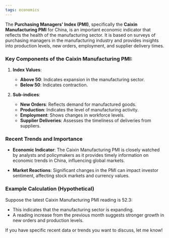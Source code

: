 ```yaml
---
tags: economics
---
```



The **Purchasing Managers' Index (PMI)**, specifically the **Caixin Manufacturing PMI** for China, is an important economic indicator that reflects the health of the manufacturing sector. It is based on surveys of purchasing managers in the manufacturing industry and provides insights into production levels, new orders, employment, and supplier delivery times.

### Key Components of the Caixin Manufacturing PMI:

1. **Index Values**:
   - **Above 50**: Indicates expansion in the manufacturing sector.
   - **Below 50**: Indicates contraction.

2. **Sub-indices**:
   - **New Orders**: Reflects demand for manufactured goods.
   - **Production**: Indicates the level of manufacturing activity.
   - **Employment**: Shows changes in workforce levels.
   - **Supplier Deliveries**: Assesses the timeliness of deliveries from suppliers.

### Recent Trends and Importance

- **Economic Indicator**: The Caixin Manufacturing PMI is closely watched by analysts and policymakers as it provides timely information on economic trends in China, influencing global markets.

- **Market Reactions**: Significant changes in the PMI can impact investor sentiment, affecting stock markets and currency values.

### Example Calculation (Hypothetical)

Suppose the latest Caixin Manufacturing PMI reading is 52.3:

- This indicates that the manufacturing sector is expanding.
- A reading increase from the previous month suggests stronger growth in new orders and production levels.

If you have specific recent data or trends you want to discuss, let me know!